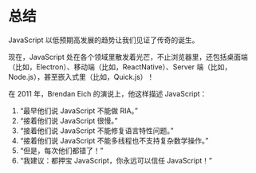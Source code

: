# 总结

JavaScript 以低预期高发展的趋势让我们见证了传奇的诞生。

现在，JavaScript 处在各个领域里散发着光芒，不止浏览器里，还包括桌面端（比如，Electron）、移动端（比如，ReactNative）、Server 端（比如，Node.js），甚至嵌入式里（比如，Quick.js）！

在 2011 年，Brendan Eich 的演说上，他这样描述 JavaScript：

1. “最早他们说 JavaScript 不能做 RIA。”
2. “接着他们说 JavaScript 很慢。”
3. “接着他们说 JavaScript 不能修复语言特性问题。”
4. “接着他们说 JavaScript 不能多线程也不支持复杂数学操作。”
5. “但是，每次他们都错了！”
6. “我建议：都押宝 JavaScript，你永远可以信任 JavaScript！”
